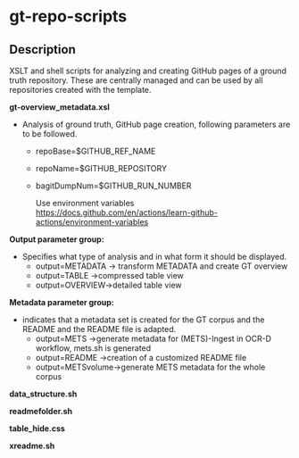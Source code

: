 # gt-repo-scripts


## Description
XSLT and shell scripts for analyzing and creating GitHub pages of a ground truth repository. 
These are centrally managed and can be used by all repositories created with the template.

**gt-overview_metadata.xsl**
- Analysis of ground truth, GitHub page creation, following parameters are to be followed.
    - repoBase=$GITHUB_REF_NAME 
    - repoName=$GITHUB_REPOSITORY 
    - bagitDumpNum=$GITHUB_RUN_NUMBER 
      
      Use environment variables https://docs.github.com/en/actions/learn-github-actions/environment-variables

**Output parameter group:**
- Specifies what type of analysis and in what form it should be displayed.
    - output=METADATA -> transform METADATA and create GT overview 
    - output=TABLE ->compressed table view
    - output=OVERVIEW->detailed table view

**Metadata parameter group:**
- indicates that a metadata set is created for the GT corpus and the README and the README file is adapted.
    - output=METS ->generate metadata for (METS)-Ingest in OCR-D workflow, mets.sh is generated
    - output=README ->creation of a customized README file
    - output=METSvolume->generate METS metadata for the whole corpus

**data_structure.sh**


**readmefolder.sh**


**table_hide.css**


**xreadme.sh**
